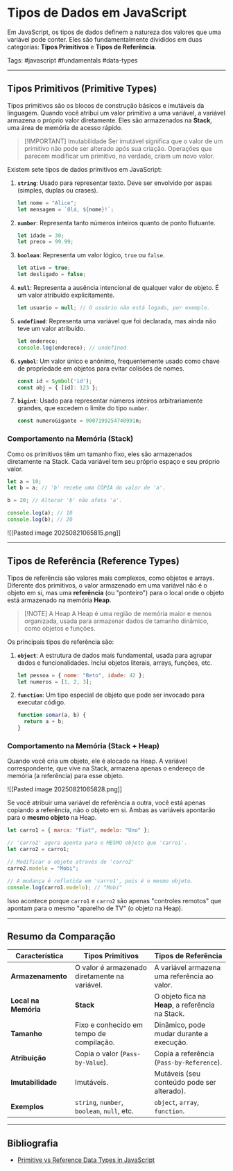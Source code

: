 # Tipos de Dados em JavaScript

Em JavaScript, os tipos de dados definem a natureza dos valores que uma variável pode conter. Eles são fundamentalmente divididos em duas categorias: **Tipos Primitivos** e **Tipos de Referência**.

Tags: #javascript #fundamentals #data-types

---

## Tipos Primitivos (Primitive Types)

Tipos primitivos são os blocos de construção básicos e imutáveis da linguagem. Quando você atribui um valor primitivo a uma variável, a variável armazena o próprio valor diretamente. Eles são armazenados na **Stack**, uma área de memória de acesso rápido.

> [!IMPORTANT] Imutabilidade
> Ser imutável significa que o valor de um primitivo não pode ser alterado após sua criação. Operações que parecem modificar um primitivo, na verdade, criam um novo valor.

Existem sete tipos de dados primitivos em JavaScript:

1.  **`string`**: Usado para representar texto. Deve ser envolvido por aspas (simples, duplas ou crases).
    ```javascript
    let nome = "Alice";
    let mensagem = `Olá, ${nome}!`;
    ```

2.  **`number`**: Representa tanto números inteiros quanto de ponto flutuante.
    ```javascript
    let idade = 30;
    let preco = 99.99;
    ```

3.  **`boolean`**: Representa um valor lógico, `true` ou `false`.
    ```javascript
    let ativo = true;
    let desligado = false;
    ```

4.  **`null`**: Representa a ausência intencional de qualquer valor de objeto. É um valor atribuído explicitamente.
    ```javascript
    let usuario = null; // O usuário não está logado, por exemplo.
    ```

5.  **`undefined`**: Representa uma variável que foi declarada, mas ainda não teve um valor atribuído.
    ```javascript
    let endereco;
    console.log(endereco); // undefined
    ```

6.  **`symbol`**: Um valor único e anônimo, frequentemente usado como chave de propriedade em objetos para evitar colisões de nomes.
    ```javascript
    const id = Symbol('id');
    const obj = { [id]: 123 };
    ```

7.  **`bigint`**: Usado para representar números inteiros arbitrariamente grandes, que excedem o limite do tipo `number`.
    ```javascript
    const numeroGigante = 9007199254740991n;
    ```

### Comportamento na Memória (Stack)

Como os primitivos têm um tamanho fixo, eles são armazenados diretamente na Stack. Cada variável tem seu próprio espaço e seu próprio valor.

```javascript
let a = 10;
let b = a; // 'b' recebe uma CÓPIA do valor de 'a'.

b = 20; // Alterar 'b' não afeta 'a'.

console.log(a); // 10
console.log(b); // 20
```

![[Pasted image 20250821065815.png]]

---

## Tipos de Referência (Reference Types)

Tipos de referência são valores mais complexos, como objetos e arrays. Diferente dos primitivos, o valor armazenado em uma variável não é o objeto em si, mas uma **referência** (ou "ponteiro") para o local onde o objeto está armazenado na memória **Heap**.

> [!NOTE] A Heap
> A Heap é uma região de memória maior e menos organizada, usada para armazenar dados de tamanho dinâmico, como objetos e funções.

Os principais tipos de referência são:

1.  **`object`**: A estrutura de dados mais fundamental, usada para agrupar dados e funcionalidades. Inclui objetos literais, arrays, funções, etc.
    ```javascript
    let pessoa = { nome: "Beto", idade: 42 };
    let numeros = [1, 2, 3];
    ```

2.  **`function`**: Um tipo especial de objeto que pode ser invocado para executar código.
    ```javascript
    function somar(a, b) {
      return a + b;
    }
    ```

### Comportamento na Memória (Stack + Heap)

Quando você cria um objeto, ele é alocado na Heap. A variável correspondente, que vive na Stack, armazena apenas o endereço de memória (a referência) para esse objeto.

![[Pasted image 20250821065828.png]]

Se você atribuir uma variável de referência a outra, você está apenas copiando a referência, não o objeto em si. Ambas as variáveis apontarão para o **mesmo objeto** na Heap.

```javascript
let carro1 = { marca: "Fiat", modelo: "Uno" };

// 'carro2' agora aponta para o MESMO objeto que 'carro1'.
let carro2 = carro1;

// Modificar o objeto através de 'carro2'
carro2.modelo = "Mobi";

// A mudança é refletida em 'carro1', pois é o mesmo objeto.
console.log(carro1.modelo); // "Mobi"
```

Isso acontece porque `carro1` e `carro2` são apenas "controles remotos" que apontam para o mesmo "aparelho de TV" (o objeto na Heap).

---

## Resumo da Comparação

| Característica      | Tipos Primitivos                               | Tipos de Referência                            |
| ------------------- | ---------------------------------------------- | ---------------------------------------------- |
| **Armazenamento**   | O valor é armazenado diretamente na variável.  | A variável armazena uma referência ao valor.   |
| **Local na Memória**| **Stack**                                      | O objeto fica na **Heap**, a referência na Stack. |
| **Tamanho**         | Fixo e conhecido em tempo de compilação.       | Dinâmico, pode mudar durante a execução.       |
| **Atribuição**      | Copia o valor (`Pass-by-Value`).               | Copia a referência (`Pass-by-Reference`).      |
| **Imutabilidade**   | Imutáveis.                                     | Mutáveis (seu conteúdo pode ser alterado).     |
| **Exemplos**        | `string`, `number`, `boolean`, `null`, etc.    | `object`, `array`, `function`.                 |

---

## Bibliografia
- [Primitive vs Reference Data Types in JavaScript](https://www.freecodecamp.org/news/primitive-vs-reference-data-types-in-javascript/)